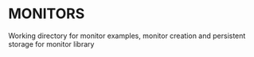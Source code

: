 # MONITORS
Working directory for monitor examples, monitor creation and persistent storage for monitor library
